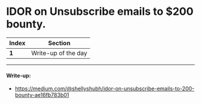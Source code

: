 # IDOR on Unsubscribe emails to $200 bounty.

Index | Section
--- | ---
**1** | Write-up of the day

___


#### Write-up: 

* https://medium.com/@shellyshubh/idor-on-unsubscribe-emails-to-200-bounty-ae16fb783b01
